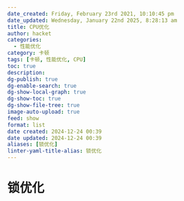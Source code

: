 ```yaml
---
date_created: Friday, February 23rd 2021, 10:10:45 pm
date_updated: Wednesday, January 22nd 2025, 8:28:13 am
title: CPU优化
author: hacket
categories:
  - 性能优化
category: 卡顿
tags: [卡顿, 性能优化, CPU]
toc: true
description: 
dg-publish: true
dg-enable-search: true
dg-show-local-graph: true
dg-show-toc: true
dg-show-file-tree: true
image-auto-upload: true
feed: show
format: list
date created: 2024-12-24 00:39
date updated: 2024-12-24 00:39
aliases: [锁优化]
linter-yaml-title-alias: 锁优化
---
```


# 锁优化
